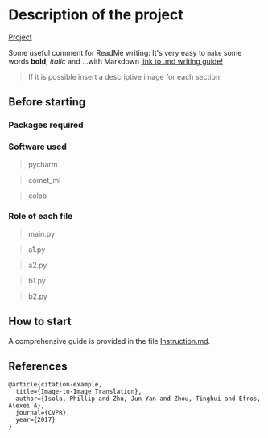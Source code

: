 # Description of the project

[Project](https://link.com/)

Some useful comment for ReadMe writing:
It's very easy to `make` some words **bold**, _italic_ and ...with Markdown [link to .md writing guide!](https://guides.github.com/features/mastering-markdown/)

> If it is possible insert a descriptive image for each section

## Before starting

### Packages required

### Software used

> pycharm

> comet_ml

> colab

### Role of each file

> main.py

> a1.py

> a2.py

> b1.py

> b2.py

## How to start

A comprehensive guide is provided in the file [Instruction.md](https://github.com/EdoardoGruppi/AMLS_assignment20_21/blob/main/Instructions.md).

## References

```
@article{citation-example,
  title={Image-to-Image Translation},
  author={Isola, Phillip and Zhu, Jun-Yan and Zhou, Tinghui and Efros, Alexei A},
  journal={CVPR},
  year={2017}
}
```
